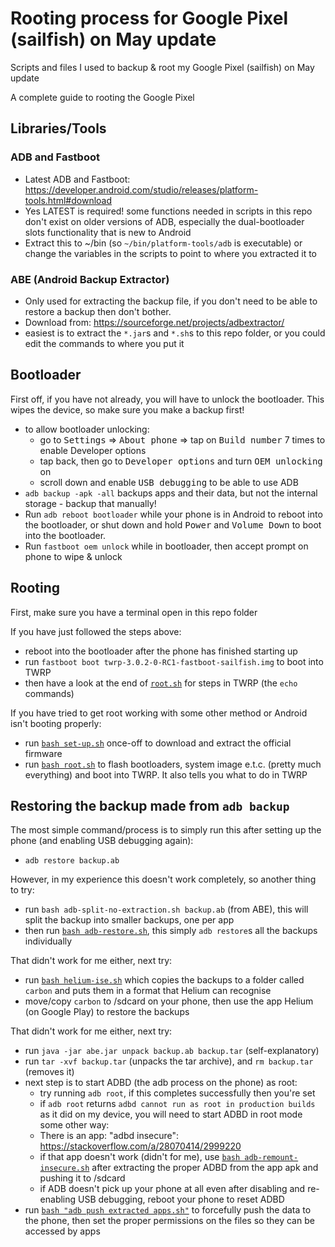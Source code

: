 # Rooting process for Google Pixel (sailfish) on May update
Scripts and files I used to backup & root my Google Pixel (sailfish) on May update

A complete guide to rooting the Google Pixel

## Libraries/Tools
### ADB and Fastboot
- Latest ADB and Fastboot: https://developer.android.com/studio/releases/platform-tools.html#download
- Yes LATEST is required! some functions needed in scripts in this repo don't exist on older versions of ADB, especially the dual-bootloader slots functionality that is new to Android
- Extract this to ~/bin (so `~/bin/platform-tools/adb` is executable) or change the variables in the scripts to point to where you extracted it to

### ABE (Android Backup Extractor)
- Only used for extracting the backup file, if you don't need to be able to restore a backup then don't bother.
- Download from: https://sourceforge.net/projects/adbextractor/
- easiest is to extract the `*.jar`s and `*.sh`s to this repo folder, or you could edit the commands to where you put it

## Bootloader
First off, if you have not already, you will have to unlock the bootloader. This wipes the device, so make sure you make a backup first!

- to allow bootloader unlocking:
  - go to <kbd>Settings</kbd> => <kbd>About phone</kbd> => tap on <kbd>Build number</kbd> 7 times to enable Developer options
  - tap back, then go to <kbd>Developer options</kbd> and turn <kbd>OEM unlocking</kbd> on
  - scroll down and enable <kbd>USB debugging</kbd> to be able to use ADB
- `adb backup -apk -all` backups apps and their data, but not the internal storage - backup that manually!
- Run `adb reboot bootloader` while your phone is in Android to reboot into the bootloader, or shut down and hold <kbd>Power</kbd> and <kbd>Volume Down</kbd> to boot into the bootloader.
- Run `fastboot oem unlock` while in bootloader, then accept prompt on phone to wipe & unlock

## Rooting
First, make sure you have a terminal open in this repo folder

If you have just followed the steps above:
- reboot into the bootloader after the phone has finished starting up
- run `fastboot boot twrp-3.0.2-0-RC1-fastboot-sailfish.img` to boot into TWRP
- then have a look at the end of [`root.sh`](root.sh) for steps in TWRP (the `echo` commands)

If you have tried to get root working with some other method or Android isn't booting properly:
- run [`bash set-up.sh`](set-up.sh) once-off to download and extract the official firmware
- run [`bash root.sh`](root.sh) to flash bootloaders, system image e.t.c. (pretty much everything) and boot into TWRP. It also tells you what to do in TWRP

## Restoring the backup made from `adb backup`
The most simple command/process is to simply run this after setting up the phone (and enabling USB debugging again):
- `adb restore backup.ab`

However, in my experience this doesn't work completely, so another thing to try:
- run `bash adb-split-no-extraction.sh backup.ab` (from ABE), this will split the backup into smaller backups, one per app
- then run [`bash adb-restore.sh`](adb-restore.sh), this simply `adb restore`s all the backups individually

That didn't work for me either, next try:
- run [`bash helium-ise.sh`](helium-ise.sh) which copies the backups to a folder called `carbon` and puts them in a format that Helium can recognise
- move/copy `carbon` to /sdcard on your phone, then use the app Helium (on Google Play) to restore the backups

That didn't work for me either, next try:
- run `java -jar abe.jar unpack backup.ab backup.tar` (self-explanatory)
- run `tar -xvf backup.tar` (unpacks the tar archive), and `rm backup.tar` (removes it)
- next step is to start ADBD (the adb process on the phone) as root:
  - try running `adb root`, if this completes successfully then you're set
  - if `adb root` returns `adbd cannot run as root in production builds` as it did on my device, you will need to start ADBD in root mode some other way:
  - There is an app: "adbd insecure": https://stackoverflow.com/a/28070414/2999220
  - if that app doesn't work (didn't for me), use [`bash adb-remount-insecure.sh`](adb-remount-insecure.sh) after extracting the proper ADBD from the app apk and pushing it to /sdcard
  - if ADB doesn't pick up your phone at all even after disabling and re-enabling USB debugging, reboot your phone to reset ADBD
- run [`bash "adb push extracted apps.sh"`](adb%20push%20extracted%20apps.sh) to forcefully push the data to the phone, then set the proper permissions on the files so they can be accessed by apps
